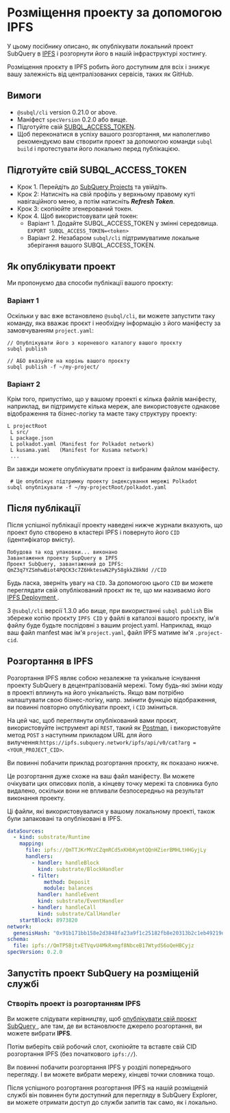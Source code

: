 # Розміщення проекту за допомогою IPFS

У цьому посібнику описано, як опублікувати локальний проект SubQuery в [IPFS](https://ipfs.io/) і розгорнути його в нашій інфраструктурі хостингу.

Розміщення проєкту в IPFS робить його доступним для всіх і знижує вашу залежність від централізованих сервісів, таких як GitHub.

## Вимоги

- `@subql/cli` version 0.21.0 or above.
- Маніфест `specVersion` 0.2.0 або вище.
- Підготуйте свій [SUBQL_ACCESS_TOKEN](ipfs.md#prepare-your-subql-access-token).
- Щоб переконатися в успіху вашого розгортання, ми наполегливо рекомендуємо вам створити проект за допомогою команди `subql build` і протестувати його локально перед публікацією.

## Підготуйте свій SUBQL_ACCESS_TOKEN

- Крок 1. Перейдіть до [SubQuery Projects](https://project.subquery.network/) та увійдіть.
- Крок 2: Натисніть на свій профіль у верхньому правому куті навігаційного меню, а потім натисніть **_Refresh Token_**.
- Крок 3: скопіюйте згенерований токен.
- Крок 4. Щоб використовувати цей токен:
  - Варіант 1. Додайте SUBQL_ACCESS_TOKEN у змінні середовища. `EXPORT SUBQL_ACCESS_TOKEN=<token>`
  - Варіант 2. Незабаром `subql/cli` підтримуватиме локальне зберігання вашого SUBQL_ACCESS_TOKEN.

## Як опублікувати проект

Ми пропонуємо два способи публікації вашого проєкту:

### Варіант 1

Оскільки у вас вже встановлено `@subql/cli`, ви можете запустити таку команду, яка вважає проєкт і необхідну інформацію з його маніфесту за замовчуванням `project.yaml`:

```
// Опублікувати його з кореневого каталогу вашого проєкту
subql publish

// АБО вказуйте на корінь вашого проєкту
subql publish -f ~/my-project/
```

### Варіант 2

Крім того, припустімо, що у вашому проекті є кілька файлів маніфесту, наприклад, ви підтримуєте кілька мереж, але використовуєте однакове відображення та бізнес-логіку та маєте таку структуру проекту:

```
L projectRoot
 L src/
 L package.json
 L polkadot.yaml (Manifest for Polkadot network)
 L kusama.yaml   (Manifest for Kusama network)
 ...
```

Ви завжди можете опублікувати проект із вибраним файлом маніфесту.

```
 # Це опублікує підтримку проекту індексування мережі Polkadot
subql опублікувати -f ~/my-projectRoot/polkadot.yaml
```

## Після публікації

Після успішної публікації проекту наведені нижче журнали вказують, що проект було створено в кластері IPFS і повернуто його `CID` (ідентифікатор вмісту).

```
Побудова та код упаковки... виконано
Завантаження проекту SupQuery в IPFS
Проект SubQuery, завантажений до IPFS: QmZ3q7YZSmhwBiot4PQCK3c7Z6HkteswN2Py58gkkZ8kNd //CID
```

Будь ласка, зверніть увагу на `CID`. За допомогою цього `CID` ви можете переглядати свій опублікований проєкт як те, що ми називаємо його [ IPFS Deployment ](ipfs.md#ipfs-deployment).

З `@subql/cli` версії 1.3.0 або вище, при використанні `subql publish` Він збереже копію проєкту ` IPFS CID ` у файлі в каталозі вашого проєкту, ім'я файлу буде будьте послідовні з вашим project.yaml. Наприклад, якщо ваш файл manfest має ім'я `project.yaml`, файл IPFS матиме ім'я `.project-cid`.

## Розгортання в IPFS

Розгортання IPFS являє собою незалежне та унікальне існування проекту SubQuery в децентралізованій мережі. Тому будь-які зміни коду в проекті вплинуть на його унікальність. Якщо вам потрібно налаштувати свою бізнес-логіку, напр. змінити функцію відображення, ви повинні повторно опублікувати проект, і `CID` зміниться.

На цей час, щоб переглянути опублікований вами проєкт, використовуйте інструмент api `REST`, такий як [Postman](https://web.postman.co/), і використовуйте метод `POST` з наступним прикладом URL для його вилучення:`https://ipfs.subquery.network/ipfs/api/v0/cat?arg =<YOUR_PROJECT_CID>`.

Ви повинні побачити приклад розгортання проєкту, як показано нижче.

Це розгортання дуже схоже на ваш файл маніфесту. Ви можете очікувати цих описових полів, а кінцеву точку мережі та словника було видалено, оскільки вони не впливали безпосередньо на результат виконання проекту.

Ці файли, які використовувалися у вашому локальному проекті, також були запаковані та опубліковані в IPFS.

```yaml
dataSources:
  - kind: substrate/Runtime
    mapping:
      file: ipfs://QmTTJKrMVzCZqmRCd5xKHbKymtQQnHZierBMHLtHHGyjLy
      handlers:
        - handler: handleBlock
          kind: substrate/BlockHandler
        - filter:
            method: Deposit
            module: balances
          handler: handleEvent
          kind: substrate/EventHandler
        - handler: handleCall
          kind: substrate/CallHandler
    startBlock: 8973820
network:
  genesisHash: "0x91b171bb158e2d3848fa23a9f1c25182fb8e20313b2c1eb49219da7a70ce90c3"
schema:
  file: ipfs://QmTP5BjtxETVqvU4MkRxmgf8NbceB17WtydS6oQeHBCyjz
specVersion: 0.2.0
```

## Запустіть проект SubQuery на розміщеній службі

### Створіть проект із розгортанням IPFS

Ви можете слідувати керівництву, щоб [опублікувати свій проєкт SubQuery ](../run_publish/publish.md), але там, де ви встановлюєте джерело розгортання, ви можете вибрати **IPFS**.

Потім виберіть свій робочий слот, скопіюйте та вставте свій CID розгортання IPFS (без початкового `ipfs://`).

Ви повинні побачити розгортання IPFS у розділі попереднього перегляду. І ви можете вибрати мережу, кінцеві точки словника тощо.

Після успішного розгортання розгортання IPFS на нашій розміщеній службі він повинен бути доступний для перегляду в SubQuery Explorer, ви можете отримати доступ до служби запитів так само, як і локально.
